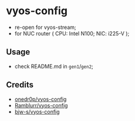 # vyos-config
- re-open for vyos-stream;
- for NUC router ( CPU: Intel N100; NIC: i225-V );

## Usage

- check README.md in `gen1`/`gen2`;

## Credits
- [onedr0p/vyos-config](https://github.com/onedr0p/infra/tree/main/ansible/roles/vyos)
- [Ramblurr/vyos-config](https://github.com/Ramblurr/home-ops/tree/main/vyos)
- [bjw-s/vyos-config](https://github.com/bjw-s/vyos-config)
